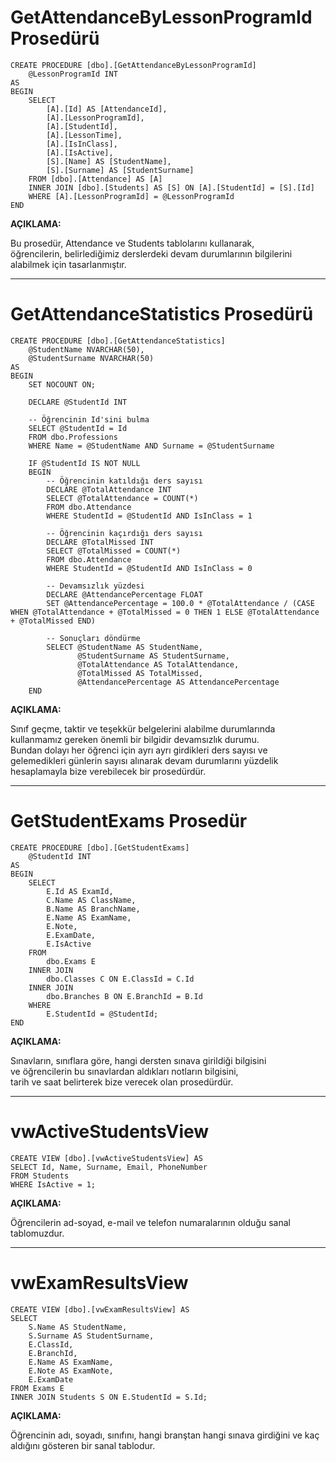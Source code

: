 # GetAttendanceByLessonProgramId Prosedürü
```
CREATE PROCEDURE [dbo].[GetAttendanceByLessonProgramId]
    @LessonProgramId INT
AS
BEGIN
    SELECT 
        [A].[Id] AS [AttendanceId],
        [A].[LessonProgramId],
        [A].[StudentId],
        [A].[LessonTime],
        [A].[IsInClass],
        [A].[IsActive],
        [S].[Name] AS [StudentName],
        [S].[Surname] AS [StudentSurname]
    FROM [dbo].[Attendance] AS [A]
    INNER JOIN [dbo].[Students] AS [S] ON [A].[StudentId] = [S].[Id]
    WHERE [A].[LessonProgramId] = @LessonProgramId
END
```

**AÇIKLAMA:**  

Bu prosedür, Attendance ve Students tablolarını kullanarak,  
öğrencilerin, belirlediğimiz derslerdeki devam durumlarının bilgilerini alabilmek için tasarlanmıştır.  

---

# GetAttendanceStatistics Prosedürü

```
CREATE PROCEDURE [dbo].[GetAttendanceStatistics]
    @StudentName NVARCHAR(50),
    @StudentSurname NVARCHAR(50)
AS
BEGIN
    SET NOCOUNT ON;

    DECLARE @StudentId INT

    -- Öğrencinin Id'sini bulma
    SELECT @StudentId = Id
    FROM dbo.Professions
    WHERE Name = @StudentName AND Surname = @StudentSurname

    IF @StudentId IS NOT NULL
    BEGIN
        -- Öğrencinin katıldığı ders sayısı
        DECLARE @TotalAttendance INT
        SELECT @TotalAttendance = COUNT(*)
        FROM dbo.Attendance
        WHERE StudentId = @StudentId AND IsInClass = 1

        -- Öğrencinin kaçırdığı ders sayısı
        DECLARE @TotalMissed INT
        SELECT @TotalMissed = COUNT(*)
        FROM dbo.Attendance
        WHERE StudentId = @StudentId AND IsInClass = 0

        -- Devamsızlık yüzdesi
        DECLARE @AttendancePercentage FLOAT
        SET @AttendancePercentage = 100.0 * @TotalAttendance / (CASE WHEN @TotalAttendance + @TotalMissed = 0 THEN 1 ELSE @TotalAttendance + @TotalMissed END)

        -- Sonuçları döndürme
        SELECT @StudentName AS StudentName,
               @StudentSurname AS StudentSurname,
               @TotalAttendance AS TotalAttendance,
               @TotalMissed AS TotalMissed,
               @AttendancePercentage AS AttendancePercentage
    END
```

**AÇIKLAMA:**  

Sınıf geçme, taktir ve teşekkür belgelerini alabilme durumlarında kullanmamız gereken önemli bir bilgidir devamsızlık durumu.  
Bundan dolayı her öğrenci için ayrı ayrı girdikleri ders sayısı ve gelemedikleri günlerin sayısı alınarak devam durumlarını yüzdelik hesaplamayla bize verebilecek bir prosedürdür.

---

# GetStudentExams Prosedür

```
CREATE PROCEDURE [dbo].[GetStudentExams]
    @StudentId INT
AS
BEGIN
    SELECT
        E.Id AS ExamId,
        C.Name AS ClassName,
        B.Name AS BranchName,
        E.Name AS ExamName,
        E.Note,
        E.ExamDate,
        E.IsActive
    FROM
        dbo.Exams E
    INNER JOIN
        dbo.Classes C ON E.ClassId = C.Id
    INNER JOIN
        dbo.Branches B ON E.BranchId = B.Id
    WHERE
        E.StudentId = @StudentId;
END
```

**AÇIKLAMA:** 

Sınavların, sınıflara göre, hangi dersten sınava girildiği bilgisini  
ve öğrencilerin bu sınavlardan aldıkları notların bilgisini,  
tarih ve saat belirterek bize verecek olan prosedürdür.

---

# vwActiveStudentsView

```
CREATE VIEW [dbo].[vwActiveStudentsView] AS
SELECT Id, Name, Surname, Email, PhoneNumber
FROM Students
WHERE IsActive = 1;
```

**AÇIKLAMA:** 

Öğrencilerin ad-soyad, e-mail ve telefon numaralarının olduğu sanal tablomuzdur.

---

# vwExamResultsView

```
CREATE VIEW [dbo].[vwExamResultsView] AS
SELECT 
    S.Name AS StudentName,
    S.Surname AS StudentSurname,
    E.ClassId,
    E.BranchId,
    E.Name AS ExamName,
    E.Note AS ExamNote,
    E.ExamDate
FROM Exams E
INNER JOIN Students S ON E.StudentId = S.Id;
```

**AÇIKLAMA:** 

Öğrencinin adı, soyadı, sınıfını, hangi branştan hangi sınava girdiğini ve kaç aldığını gösteren bir sanal tablodur.

